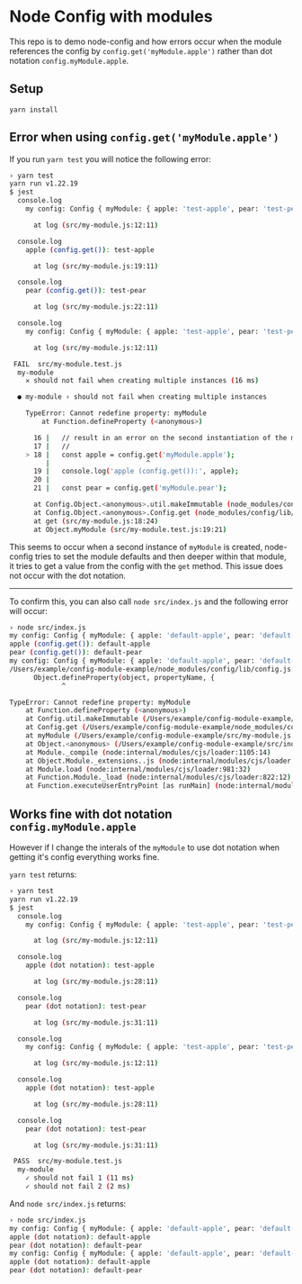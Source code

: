# Node Config with modules

This repo is to demo node-config and how errors occur when the module references the config by `config.get('myModule.apple')` rather than dot notation `config.myModule.apple`.

## Setup

`yarn install`

## Error when using `config.get('myModule.apple')`

If you run `yarn test` you will notice the following error:

```sh
› yarn test
yarn run v1.22.19
$ jest
  console.log
    my config: Config { myModule: { apple: 'test-apple', pear: 'test-pear' } }

      at log (src/my-module.js:12:11)

  console.log
    apple (config.get()): test-apple

      at log (src/my-module.js:19:11)

  console.log
    pear (config.get()): test-pear

      at log (src/my-module.js:22:11)

  console.log
    my config: Config { myModule: { apple: 'test-apple', pear: 'test-pear' } }

      at log (src/my-module.js:12:11)

 FAIL  src/my-module.test.js
  my-module
    ✕ should not fail when creating multiple instances (16 ms)

  ● my-module › should not fail when creating multiple instances

    TypeError: Cannot redefine property: myModule
        at Function.defineProperty (<anonymous>)

      16 |   // result in an error on the second instantiation of the module.
      17 |   //
    > 18 |   const apple = config.get('myModule.apple');
         |                        ^
      19 |   console.log('apple (config.get()):', apple);
      20 |
      21 |   const pear = config.get('myModule.pear');

      at Config.Object.<anonymous>.util.makeImmutable (node_modules/config/lib/config.js:423:14)
      at Config.Object.<anonymous>.Config.get (node_modules/config/lib/config.js:170:12)
      at get (src/my-module.js:18:24)
      at Object.myModule (src/my-module.test.js:19:21)
```

This seems to occur when a second instance of `myModule` is created, node-config tries to set the module defaults and then deeper within that module, it tries to get a value from the config with the `get` method. This issue does not occur with the dot notation.

-----

To confirm this, you can also call `node src/index.js` and the following error will occur:

```sh
› node src/index.js
my config: Config { myModule: { apple: 'default-apple', pear: 'default-pear' } }
apple (config.get()): default-apple
pear (config.get()): default-pear
my config: Config { myModule: { apple: 'default-apple', pear: 'default-pear' } }
/Users/example/config-module-example/node_modules/config/lib/config.js:423
      Object.defineProperty(object, propertyName, {
             ^

TypeError: Cannot redefine property: myModule
    at Function.defineProperty (<anonymous>)
    at Config.util.makeImmutable (/Users/example/config-module-example/node_modules/config/lib/config.js:423:14)
    at Config.get (/Users/example/config-module-example/node_modules/config/lib/config.js:170:12)
    at myModule (/Users/example/config-module-example/src/my-module.js:18:24)
    at Object.<anonymous> (/Users/example/config-module-example/src/index.js:7:1)
    at Module._compile (node:internal/modules/cjs/loader:1105:14)
    at Object.Module._extensions..js (node:internal/modules/cjs/loader:1159:10)
    at Module.load (node:internal/modules/cjs/loader:981:32)
    at Function.Module._load (node:internal/modules/cjs/loader:822:12)
    at Function.executeUserEntryPoint [as runMain] (node:internal/modules/run_main:77:12)
```

## Works fine with dot notation `config.myModule.apple`

However if I change the interals of the `myModule` to use dot notation when getting it's config everything works fine.

`yarn test` returns:

```sh
› yarn test
yarn run v1.22.19
$ jest
  console.log
    my config: Config { myModule: { apple: 'test-apple', pear: 'test-pear' } }

      at log (src/my-module.js:12:11)

  console.log
    apple (dot notation): test-apple

      at log (src/my-module.js:28:11)

  console.log
    pear (dot notation): test-pear

      at log (src/my-module.js:31:11)

  console.log
    my config: Config { myModule: { apple: 'test-apple', pear: 'test-pear' } }

      at log (src/my-module.js:12:11)

  console.log
    apple (dot notation): test-apple

      at log (src/my-module.js:28:11)

  console.log
    pear (dot notation): test-pear

      at log (src/my-module.js:31:11)

 PASS  src/my-module.test.js
  my-module
    ✓ should not fail 1 (11 ms)
    ✓ should not fail 2 (2 ms)
```

And `node src/index.js` returns:

```sh
› node src/index.js
my config: Config { myModule: { apple: 'default-apple', pear: 'default-pear' } }
apple (dot notation): default-apple
pear (dot notation): default-pear
my config: Config { myModule: { apple: 'default-apple', pear: 'default-pear' } }
apple (dot notation): default-apple
pear (dot notation): default-pear
```
